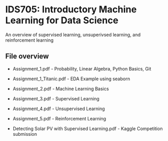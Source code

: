 # IDS705: Introductory Machine Learning for Data Science
An overview of supervised learning, unsuperivsed learning, and reinforcement learning

## File overview
* Assignment_1.pdf - Probability, Linear Algebra, Python Basics, Git
* Assignment_1_Titanic.pdf - EDA Example using seaborn
* Assignment_2.pdf - Machine Learning Basics
* Assignment_3.pdf - Supervised Learning
* Assignment_4.pdf - Unsupervised Learning
* Assignment_5.pdf - Reinforcement Learning

* Detecting Solar PV with Supervised Learning.pdf - Kaggle Competition submission

